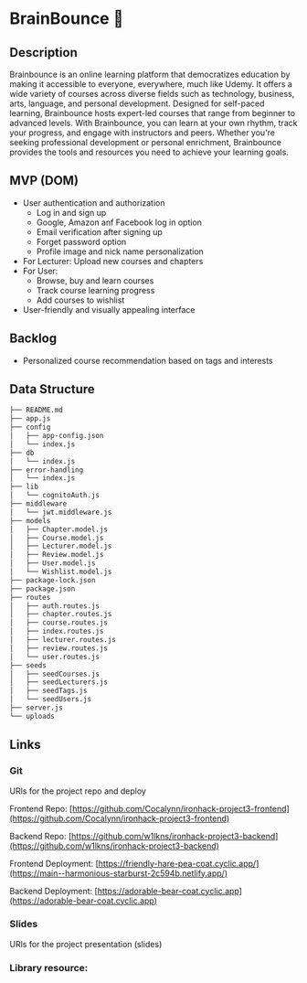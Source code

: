 # BrainBounce 🧠


## Description

Brainbounce is an online learning platform that democratizes education by making it accessible to everyone, everywhere, much like Udemy. It offers a wide variety of courses across diverse fields such as technology, business, arts, language, and personal development. Designed for self-paced learning, Brainbounce hosts expert-led courses that range from beginner to advanced levels. With Brainbounce, you can learn at your own rhythm, track your progress, and engage with instructors and peers. Whether you're seeking professional development or personal enrichment, Brainbounce provides the tools and resources you need to achieve your learning goals. 

## MVP (DOM)

- User authentication and authorization
  - Log in and sign up
  - Google, Amazon anf Facebook log in option
  - Email verification after signing up
  - Forget password option
  - Profile image and nick name personalization
- For Lecturer: Upload new courses and chapters
- For User: 
  - Browse, buy and learn courses 
  - Track course learning progress
  - Add courses to wishlist
- User-friendly and visually appealing interface

## Backlog
- Personalized course recommendation based on tags and interests

## Data Structure

```bash
├── README.md
├── app.js
├── config
│   ├── app-config.json
│   └── index.js
├── db
│   └── index.js
├── error-handling
│   └── index.js
├── lib
│   └── cognitoAuth.js
├── middleware
│   └── jwt.middleware.js
├── models
│   ├── Chapter.model.js
│   ├── Course.model.js
│   ├── Lecturer.model.js
│   ├── Review.model.js
│   ├── User.model.js
│   └── Wishlist.model.js
├── package-lock.json
├── package.json
├── routes
│   ├── auth.routes.js
│   ├── chapter.routes.js
│   ├── course.routes.js
│   ├── index.routes.js
│   ├── lecturer.routes.js
│   ├── review.routes.js
│   └── user.routes.js
├── seeds
│   ├── seedCourses.js
│   ├── seedLecturers.js
│   ├── seedTags.js
│   └── seedUsers.js
├── server.js
└── uploads
```


## Links

### Git
URls for the project repo and deploy

Frontend Repo: [https://github.com/Cocalynn/ironhack-project3-frontend](https://github.com/Cocalynn/ironhack-project3-frontend)

Backend Repo: [https://github.com/w1lkns/ironhack-project3-backend](https://github.com/w1lkns/ironhack-project3-backend)

Frontend Deployment: [https://friendly-hare-pea-coat.cyclic.app/](https://main--harmonious-starburst-2c594b.netlify.app/)

Backend Deployment: [https://adorable-bear-coat.cyclic.app](https://adorable-bear-coat.cyclic.app)

### Slides
URls for the project presentation (slides)



### Library resource: 

